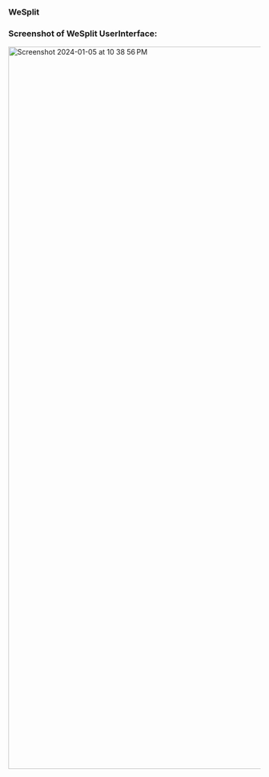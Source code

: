 ### WeSplit

### Screenshot of WeSplit UserInterface:
<img width="1440" alt="Screenshot 2024-01-05 at 10 38 56 PM" src="https://github.com/lxmn22nov/SwiftUI/assets/126524753/cf9d3e41-050e-44cc-8fa7-ff0f6b08d540">
